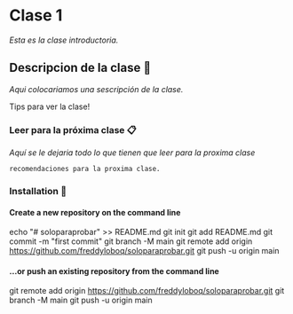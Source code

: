 # Clase 1

_Esta es la clase introductoria._

## Descripcion de la clase 🚀

_Aqui colocariamos una sescripción de la clase._

Tips para ver la clase!


### Leer para la próxima clase 📋

_Aquí se le dejaria todo lo que tienen que leer para la proxima clase_

```
recomendaciones para la proxima clase.
```

### Installation 🔧

#### Create a new repository on the command line
echo "# soloparaprobar" >> README.md
git init
git add README.md
git commit -m "first commit"
git branch -M main
git remote add origin https://github.com/freddyloboq/soloparaprobar.git
git push -u origin main

#### …or push an existing repository from the command line
git remote add origin https://github.com/freddyloboq/soloparaprobar.git
git branch -M main
git push -u origin main

